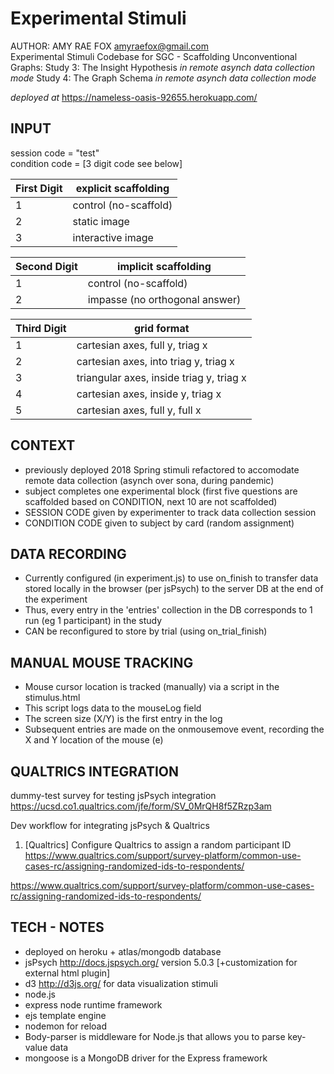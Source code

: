 # Experimental Stimuli 
AUTHOR: AMY RAE FOX amyraefox@gmail.com  
Experimental Stimuli Codebase for SGC - Scaffolding Unconventional Graphs:
Study 3: The Insight Hypothesis _in remote asynch data collection mode_
Study 4: The Graph Schema _in remote asynch data collection mode_

_deployed at_ https://nameless-oasis-92655.herokuapp.com/

## INPUT

session code = "test"  
condition code = [3 digit code see below]

First Digit    | explicit scaffolding
 ------------- |-------------
 1      | control (no-scaffold)
 2      | static image
 3      | interactive image

Second Digit    | implicit scaffolding
 ------------- |-------------
1      | control (no-scaffold)
2      | impasse (no orthogonal answer)

Third Digit    | grid format
------------- |-------------
 1 | cartesian axes, full y, triag x
 2 | cartesian axes, into triag y, triag x
 3 | triangular axes, inside triag y, triag x
 4 | cartesian axes, inside y, triag x
 5 | cartesian axes, full y, full x


##  CONTEXT
- previously deployed 2018 Spring stimuli refactored to accomodate remote data collection (asynch over sona, during pandemic)
- subject completes one experimental block (first five questions are scaffolded based on CONDITION, next 10 are not scaffolded)
- SESSION CODE given by experimenter to track data collection session
- CONDITION CODE given to subject by card (random assignment)

## DATA RECORDING
- Currently configured (in experiment.js) to use on_finish to transfer data stored locally in the browser (per jsPsych) to the server DB at the end of the experiment
- Thus, every entry in the 'entries' collection in the DB corresponds to 1 run (eg 1 participant) in the study
- CAN be reconfigured to store by trial (using on_trial_finish)

## MANUAL MOUSE TRACKING
- Mouse cursor location is tracked (manually) via a script in the stimulus.html
- This script logs data to the mouseLog field
- The screen size (X/Y) is the first entry in the log
- Subsequent entries are made on the onmousemove event, recording the X and Y location of the mouse (e)

## QUALTRICS INTEGRATION

dummy-test survey for testing jsPsych integration
https://ucsd.co1.qualtrics.com/jfe/form/SV_0MrQH8f5ZRzp3am

Dev workflow for integrating jsPsych & Qualtrics
1. [Qualtrics] Configure Qualtrics to assign a random participant ID
https://www.qualtrics.com/support/survey-platform/common-use-cases-rc/assigning-randomized-ids-to-respondents/


https://www.qualtrics.com/support/survey-platform/common-use-cases-rc/assigning-randomized-ids-to-respondents/


## TECH - NOTES 
- deployed on heroku + atlas/mongodb database
- jsPsych http://docs.jspsych.org/ version 5.0.3 [+customization for external html plugin]
- d3 http://d3js.org/ for data visualization stimuli
- node.js
- express node runtime framework
- ejs template engine
- nodemon for reload
- Body-parser is middleware for Node.js that allows you to parse key-value data
- mongoose is a MongoDB driver for the Express framework



